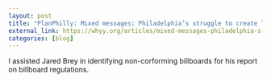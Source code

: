 ```yaml
---
layout: post
title: "PlanPhilly: Mixed messages: Philadelphia’s struggle to create lasting billboard regulations"
external_link: https://whyy.org/articles/mixed-messages-philadelphia-s-struggle-to-create-lasting-billboard-regulations/
categories: [blog]
---
```


I assisted Jared Brey in identifying non-corforming billboards for his report on billboard regulations.